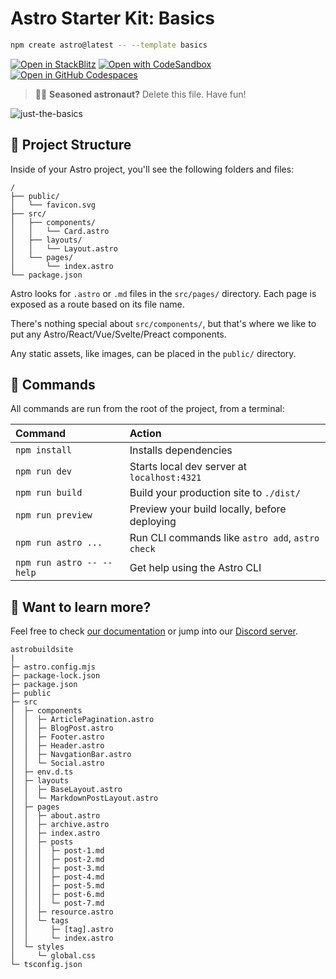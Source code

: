 # Astro Starter Kit: Basics

```sh
npm create astro@latest -- --template basics
```

[![Open in StackBlitz](https://developer.stackblitz.com/img/open_in_stackblitz.svg)](https://stackblitz.com/github/withastro/astro/tree/latest/examples/basics)
[![Open with CodeSandbox](https://assets.codesandbox.io/github/button-edit-lime.svg)](https://codesandbox.io/p/sandbox/github/withastro/astro/tree/latest/examples/basics)
[![Open in GitHub Codespaces](https://github.com/codespaces/badge.svg)](https://codespaces.new/withastro/astro?devcontainer_path=.devcontainer/basics/devcontainer.json)

> 🧑‍🚀 **Seasoned astronaut?** Delete this file. Have fun!

![just-the-basics](https://github.com/withastro/astro/assets/2244813/a0a5533c-a856-4198-8470-2d67b1d7c554)

## 🚀 Project Structure

Inside of your Astro project, you'll see the following folders and files:

```text
/
├── public/
│   └── favicon.svg
├── src/
│   ├── components/
│   │   └── Card.astro
│   ├── layouts/
│   │   └── Layout.astro
│   └── pages/
│       └── index.astro
└── package.json
```

Astro looks for `.astro` or `.md` files in the `src/pages/` directory. Each page is exposed as a route based on its file name.

There's nothing special about `src/components/`, but that's where we like to put any Astro/React/Vue/Svelte/Preact components.

Any static assets, like images, can be placed in the `public/` directory.

## 🧞 Commands

All commands are run from the root of the project, from a terminal:

| Command                   | Action                                           |
| :------------------------ | :----------------------------------------------- |
| `npm install`             | Installs dependencies                            |
| `npm run dev`             | Starts local dev server at `localhost:4321`      |
| `npm run build`           | Build your production site to `./dist/`          |
| `npm run preview`         | Preview your build locally, before deploying     |
| `npm run astro ...`       | Run CLI commands like `astro add`, `astro check` |
| `npm run astro -- --help` | Get help using the Astro CLI                     |

## 👀 Want to learn more?

Feel free to check [our documentation](https://docs.astro.build) or jump into our [Discord server](https://astro.build/chat).

```
astrobuildsite
|
├─ astro.config.mjs
├─ package-lock.json
├─ package.json
├─ public
├─ src
│  ├─ components
│  │  ├─ ArticlePagination.astro
│  │  ├─ BlogPost.astro
│  │  ├─ Footer.astro
│  │  ├─ Header.astro
│  │  ├─ NavgationBar.astro
│  │  └─ Social.astro
│  ├─ env.d.ts
│  ├─ layouts
│  │  ├─ BaseLayout.astro
│  │  └─ MarkdownPostLayout.astro
│  ├─ pages
│  │  ├─ about.astro
│  │  ├─ archive.astro
│  │  ├─ index.astro
│  │  ├─ posts
│  │  │  ├─ post-1.md
│  │  │  ├─ post-2.md
│  │  │  ├─ post-3.md
│  │  │  ├─ post-4.md
│  │  │  ├─ post-5.md
│  │  │  ├─ post-6.md
│  │  │  └─ post-7.md
│  │  ├─ resource.astro
│  │  └─ tags
│  │     ├─ [tag].astro
│  │     └─ index.astro
│  └─ styles
│     └─ global.css
└─ tsconfig.json

```
